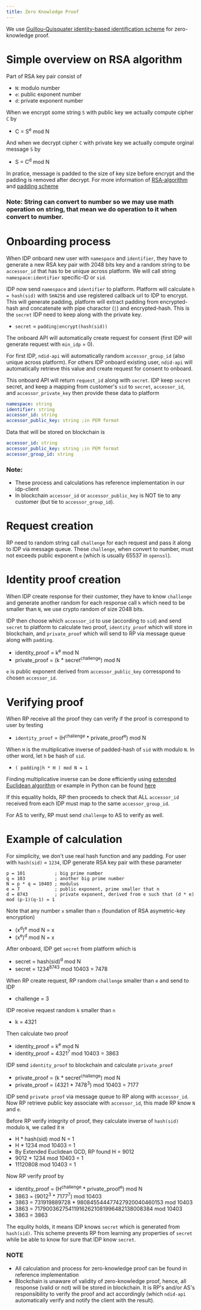 ```yaml
---
title: Zero Knowledge Proof
---
```


We use [Guillou-Quisquater identity-based identification scheme](https://flylib.com/books/en/3.230.1.96/1/) for zero-knowledge proof.

# Simple overview on RSA algorithm

Part of RSA key pair consist of
* `N`: modulo number
* `e`: public exponent number
* `d`: private exponent number

When we encrypt some string `S` with public key we actually compute cipher `C` by
* C = S<sup>e</sup> mod N

And when we decrypt cipher `C` with private key we actually compute orginal message `S` by
* S = C<sup>d</sup> mod N


In pratice, message is padded to the size of key size before encrypt and the padding is removed after decrypt. For more information of [RSA-algorithm](https://en.wikipedia.org/wiki/RSA_(cryptosystem)) and [padding scheme](https://tools.ietf.org/html/rfc2313)

### Note: String can convert to number so we may use math operation on string, that mean we do operation to it when convert to number.

# Onboarding process

When IDP onboard new user with `namespace` and `identifier`, they have to generate a new RSA key pair with 2048 bits key and a random string to be `accessor_id` that has to be unique across platform.
We will call string `namespace:identifier` specific-ID or `sid`.

IDP now send `namespace` and `identifier` to platform.
Platform will calculate `h = hash(sid)` with `SHA256` and use registered callback url to IDP to encrypt. This will generate padding, platform will extract padding from encrypted-hash and concatenate with pipe charactor (`|`) and encrypted-hash.
This is the `secret` IDP need to keep along with the private key. 

* `secret` = `padding|encrypt(hash(sid))`

The onboard API will automatically create request for consent (first IDP will generate request with `min_idp` = 0).

For first IDP, `ndid-api` will automatically random `accessor_group_id` (also unique across platform).
For others IDP onboard existing user, `ndid-api` will automatically retrieve this value and create request for consent to onboard.

This onboard API will return `request_id` along with `secret`.
IDP keep `secret` secret, and keep a mapping from customer's `sid` to `secret`, `accessor_id`, and `accessor_private_key` then provide these data to platform
```yaml
namespace: string
identifier: string
accessor_id: string
accessor_public_key: string ;in PEM format
``` 

Data that will be stored on blockchain is
```yaml
accessor_id: string
accessor_public_key: string ;in PEM format
accessor_group_id: string
``` 

### Note: 
* These process and calculations has reference implementation in our idp-client
* In blockchain `accessor_id` or `accessor_public_key` is NOT tie to any customer (but tie to `accessor_group_id`).

# Request creation

RP need to random string call `challenge` for each request and pass it along to IDP via message queue. These `challenge`, when convert to number, must not exceeds public exponent `e` (which is usually 65537 in `openssl`).

# Identity proof creation

When IDP create response for their customer, they have to know `challenge` and generate another random for each response call `k`
which need to be smaller than `N`, we use crypto random of size 2048 bits.

IDP then choose which `accessor_id` to use (according to `sid`) and send `secret` to platform to calculate two proof, `identity_proof` which will store in blockchain, and `private_proof` which will send to RP via message queue along with `padding`.

* identity_proof = k<sup>e</sup> mod N
* private_proof = (k * secret<sup>challenge</sup>) mod N

`e` is public exponent derived from `accessor_public_key` corresspond to chosen `accessor_id`.

# Verifying proof

When RP receive all the proof they can verify if the proof is correspond to user by testing

* `identity_proof` = (H<sup>challenge</sup> * private_proof<sup>e</sup>) mod N

When `H` is the multiplicative inverse of padded-hash of `sid` with modulo `N`. In other word, let `h` be hash of `sid`.
* `( padding|h * H ) mod N = 1`

Finding multiplicative inverse can be done efficiently using [extended Euclidean algorithm](https://en.wikipedia.org/wiki/Extended_Euclidean_algorithm) or example in Python can be found [here](https://stackoverflow.com/questions/4798654/modular-multiplicative-inverse-function-in-python)

If this equality holds, RP then proceeds to check that ALL `accessor_id` received from each IDP must map to the same `accessor_group_id`.

For AS to verify, RP must send `challenge` to AS to verify as well.

# Example of calculation
For simplicity, we don't use real hash function and any padding.
For user with `hash(sid)` = `1234`, IDP generate RSA key pair with these parameter
```
p = 101           ; big prime number
q = 103           ; another big prime number
N = p * q = 10403 ; modulus
e = 7             ; public exponent, prime smaller that n
d = 8743          ; private exponent, derived from e such that (d * e) mod (p-1)(q-1) = 1
```

Note that any number `x` smaller than `n` (foundation of RSA asymetric-key encryption)
* (x<sup>d</sup>)<sup>e</sup> mod N = x
* (x<sup>e</sup>)<sup>d</sup> mod N = x

After onboard, IDP get `secret` from platform which is
* secret = hash(sid)<sup>d</sup> mod N
* secret = 1234<sup>8743</sup> mod 10403 = 7478

When RP create request, RP random `challenge` smaller than `e` and send to IDP
* challenge = 3

IDP receive request random `k` smaller than `n` 
* k = 4321

Then calculate two proof
* identity_proof = k<sup>e</sup> mod N
* identity_proof = 4321<sup>7</sup> mod 10403 = 3863

IDP send `identity_proof` to blockchain and calculate `private_proof`
* private_proof = (k * secret<sup>challenge</sup>) mod N
* private_proof = (4321 * 7478<sup>3</sup>) mod 10403 = 7177

IDP send `private proof` via message queue to RP along with `accessor_id`. Now RP retrieve public key associate with `accessor_id`, this made RP know `N` and `e`.

Before RP verify integrity of proof, they calculate inverse of `hash(sid)` modulo `N`, we called it `H`
* H * hash(sid) mod N = 1
* H * 1234 mod 10403 = 1
* By Extended Euclidean GCD, RP found H = 9012
* 9012 * 1234 mod 10403 = 1
* 11120808 mod 10403 = 1

Now RP verify proof by
* identity_proof = (H<sup>challenge</sup> * private_proof<sup>e</sup>) mod N
* 3863 = (9012<sup>3</sup> * 7177<sup>7</sup>) mod 10403
* 3863 = 731919889728 * 980845544477427920040460153 mod 10403
* 3863 = 717900362754119162621081996482138008384 mod 10403
* 3863 = 3863

The equlity holds, it means IDP knows `secret` which is generated from `hash(sid)`. This scheme prevents RP from learning any properties of `secret` while be able to know for sure that IDP know `secret`.

### NOTE
* All calculation and process for zero-knowledge proof can be found in reference implementation
* Blockchain is unaware of validity of zero-knowledge proof, hence, all response (valid or not) will be stored in blockchain.
It is RP's and/or AS's responsibility to verify the proof and act accordingly (which `ndid-api` automatically verify and notify the client with the result).
